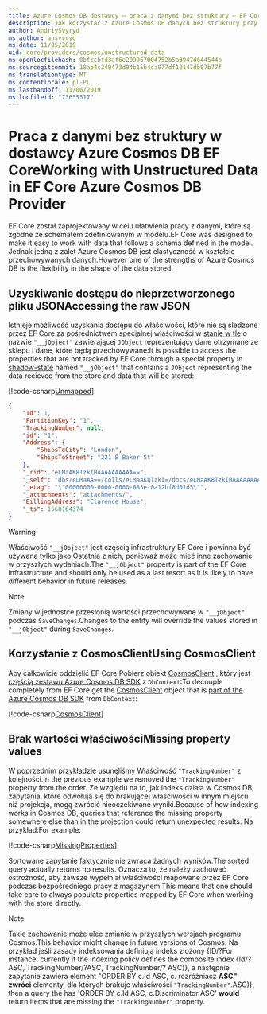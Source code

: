 ```yaml
---
title: Azure Cosmos DB dostawcy — praca z danymi bez struktury — EF Core
description: Jak korzystać z Azure Cosmos DB danych bez struktury przy użyciu Entity Framework Core
author: AndriySvyryd
ms.author: ansvyryd
ms.date: 11/05/2019
uid: core/providers/cosmos/unstructured-data
ms.openlocfilehash: 0bfccbfd3af6e209967004752b5a3947d644544b
ms.sourcegitcommit: 18ab4c349473d94b15b4ca977df12147db07b77f
ms.translationtype: MT
ms.contentlocale: pl-PL
ms.lasthandoff: 11/06/2019
ms.locfileid: "73655517"
---
```

# <a name="working-with-unstructured-data-in-ef-core-azure-cosmos-db-provider"></a><span data-ttu-id="97b8c-103">Praca z danymi bez struktury w dostawcy Azure Cosmos DB EF Core</span><span class="sxs-lookup"><span data-stu-id="97b8c-103">Working with Unstructured Data in EF Core Azure Cosmos DB Provider</span></span>

<span data-ttu-id="97b8c-104">EF Core został zaprojektowany w celu ułatwienia pracy z danymi, które są zgodne ze schematem zdefiniowanym w modelu.</span><span class="sxs-lookup"><span data-stu-id="97b8c-104">EF Core was designed to make it easy to work with data that follows a schema defined in the model.</span></span> <span data-ttu-id="97b8c-105">Jednak jedną z zalet Azure Cosmos DB jest elastyczność w kształcie przechowywanych danych.</span><span class="sxs-lookup"><span data-stu-id="97b8c-105">However one of the strengths of Azure Cosmos DB is the flexibility in the shape of the data stored.</span></span>

## <a name="accessing-the-raw-json"></a><span data-ttu-id="97b8c-106">Uzyskiwanie dostępu do nieprzetworzonego pliku JSON</span><span class="sxs-lookup"><span data-stu-id="97b8c-106">Accessing the raw JSON</span></span>

<span data-ttu-id="97b8c-107">Istnieje możliwość uzyskania dostępu do właściwości, które nie są śledzone przez EF Core za pośrednictwem specjalnej właściwości w [stanie w tle](../../modeling/shadow-properties.md) o nazwie `"__jObject"` zawierającej `JObject` reprezentujący dane otrzymane ze sklepu i dane, które będą przechowywane:</span><span class="sxs-lookup"><span data-stu-id="97b8c-107">It is possible to access the properties that are not tracked by EF Core through a special property in [shadow-state](../../modeling/shadow-properties.md) named `"__jObject"` that contains a `JObject` representing the data recieved from the store and data that will be stored:</span></span>

[!code-csharp[Unmapped](../../../../samples/core/Cosmos/UnstructuredData/Sample.cs?highlight=23,24&name=Unmapped)]

``` json
{
    "Id": 1,
    "PartitionKey": "1",
    "TrackingNumber": null,
    "id": "1",
    "Address": {
        "ShipsToCity": "London",
        "ShipsToStreet": "221 B Baker St"
    },
    "_rid": "eLMaAK8TzkIBAAAAAAAAAA==",
    "_self": "dbs/eLMaAA==/colls/eLMaAK8TzkI=/docs/eLMaAK8TzkIBAAAAAAAAAA==/",
    "_etag": "\"00000000-0000-0000-683e-0a12bf8d01d5\"",
    "_attachments": "attachments/",
    "BillingAddress": "Clarence House",
    "_ts": 1568164374
}
```

> [!WARNING]
> <span data-ttu-id="97b8c-108">Właściwość `"__jObject"` jest częścią infrastruktury EF Core i powinna być używana tylko jako Ostatnia z nich, ponieważ może mieć inne zachowanie w przyszłych wydaniach.</span><span class="sxs-lookup"><span data-stu-id="97b8c-108">The `"__jObject"` property is part of the EF Core infrastructure and should only be used as a last resort as it is likely to have different behavior in future releases.</span></span>

> [!NOTE]
> <span data-ttu-id="97b8c-109">Zmiany w jednostce przesłonią wartości przechowywane w `"__jObject"` podczas `SaveChanges`.</span><span class="sxs-lookup"><span data-stu-id="97b8c-109">Changes to the entity will override the values stored in `"__jObject"` during `SaveChanges`.</span></span>

## <a name="using-cosmosclient"></a><span data-ttu-id="97b8c-110">Korzystanie z CosmosClient</span><span class="sxs-lookup"><span data-stu-id="97b8c-110">Using CosmosClient</span></span>

<span data-ttu-id="97b8c-111">Aby całkowicie oddzielić EF Core Pobierz obiekt [CosmosClient](/dotnet/api/Microsoft.Azure.Cosmos.CosmosClient) , który jest [częścią zestawu Azure Cosmos DB SDK](/azure/cosmos-db/sql-api-get-started) z `DbContext`:</span><span class="sxs-lookup"><span data-stu-id="97b8c-111">To decouple completely from EF Core get the [CosmosClient](/dotnet/api/Microsoft.Azure.Cosmos.CosmosClient) object that is [part of the Azure Cosmos DB SDK](/azure/cosmos-db/sql-api-get-started) from `DbContext`:</span></span>

[!code-csharp[CosmosClient](../../../../samples/core/Cosmos/UnstructuredData/Sample.cs?highlight=3&name=CosmosClient)]

## <a name="missing-property-values"></a><span data-ttu-id="97b8c-112">Brak wartości właściwości</span><span class="sxs-lookup"><span data-stu-id="97b8c-112">Missing property values</span></span>

<span data-ttu-id="97b8c-113">W poprzednim przykładzie usunęliśmy Właściwość `"TrackingNumber"` z kolejności.</span><span class="sxs-lookup"><span data-stu-id="97b8c-113">In the previous example we removed the `"TrackingNumber"` property from the order.</span></span> <span data-ttu-id="97b8c-114">Ze względu na to, jak indeks działa w Cosmos DB, zapytania, które odwołują się do brakującej właściwości w innym miejscu niż projekcja, mogą zwrócić nieoczekiwane wyniki.</span><span class="sxs-lookup"><span data-stu-id="97b8c-114">Because of how indexing works in Cosmos DB, queries that reference the missing property somewhere else than in the projection could return unexpected results.</span></span> <span data-ttu-id="97b8c-115">Na przykład:</span><span class="sxs-lookup"><span data-stu-id="97b8c-115">For example:</span></span>

[!code-csharp[MissingProperties](../../../../samples/core/Cosmos/UnstructuredData/Sample.cs?name=MissingProperties)]

<span data-ttu-id="97b8c-116">Sortowane zapytanie faktycznie nie zwraca żadnych wyników.</span><span class="sxs-lookup"><span data-stu-id="97b8c-116">The sorted query actually returns no results.</span></span> <span data-ttu-id="97b8c-117">Oznacza to, że należy zachować ostrożność, aby zawsze wypełniał właściwości mapowane przez EF Core podczas bezpośredniego pracy z magazynem.</span><span class="sxs-lookup"><span data-stu-id="97b8c-117">This means that one should take care to always populate properties mapped by EF Core when working with the store directly.</span></span>

> [!NOTE]
> <span data-ttu-id="97b8c-118">Takie zachowanie może ulec zmianie w przyszłych wersjach programu Cosmos.</span><span class="sxs-lookup"><span data-stu-id="97b8c-118">This behavior might change in future versions of Cosmos.</span></span> <span data-ttu-id="97b8c-119">Na przykład jeśli zasady indeksowania definiują indeks złożony {ID/?</span><span class="sxs-lookup"><span data-stu-id="97b8c-119">For instance, currently if the indexing policy defines the composite index {Id/?</span></span> <span data-ttu-id="97b8c-120">ASC, TrackingNumber/?</span><span class="sxs-lookup"><span data-stu-id="97b8c-120">ASC, TrackingNumber/?</span></span> <span data-ttu-id="97b8c-121">ASC)}, a następnie zapytanie zawiera element "ORDER BY c.Id ASC, c. rozróżniacz __ASC" zwróci__ elementy, dla których brakuje właściwości `"TrackingNumber"`.</span><span class="sxs-lookup"><span data-stu-id="97b8c-121">ASC)}, then a query the has 'ORDER BY c.Id ASC, c.Discriminator ASC' __would__ return items that are missing the `"TrackingNumber"` property.</span></span>
